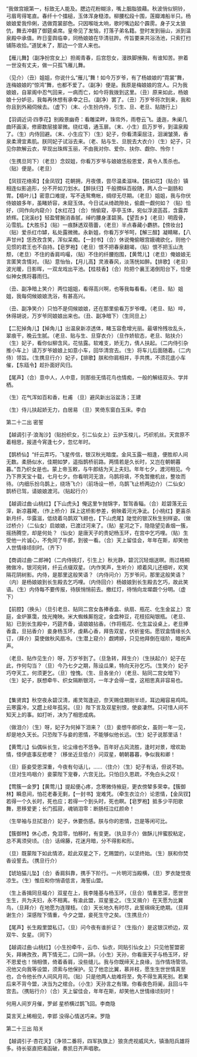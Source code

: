 <!-- { "loadSidebar": true } -->
“我做宫娥第一，标致无人能及。腮边花粉糊涂，嘴上胭脂狼藉。秋波俏似铜铃，弓眉弯得笔直。春纤十个擂槌，玉体浑身糙漆。柳腰松段十围，莲瓣滩船半只。杨娘娘爱我伶俐，选做霓裳部色。只因喉咙太响，歌时嘴边起个霹雳。身子又太狼伉，舞去冲翻了御筵桌席。皇帝见了发恼，打落子弟名籍。登时发到骊山，派到温泉殿中承值。昨日銮舆临幸，同杨娘娘在华清驻跸。传旨要来共浴汤池，只索打扫铺陈收拾。”道犹未了，那边一个宫人来也。 　 

【雁儿舞】（副净扮宫女上）担阁青春，后宫怨女，漫跌脚捶胸，有谁知苦。拚着一世没有丈夫，做一只孤飞雁儿舞。 　 

（见介）（丑）姐姐，你说什么“雁儿”舞！如今万岁爷，有了杨娘娘的“霓裳”舞，连梅娘娘的“惊鸿”舞，也都不爱了。（副净）便是。我原是梅娘娘的宫人。只为我娘娘，自翠阁中忍气回来，一病而亡，如今将我拨到这里。（丑）原来如此，杨娘娘十分妒忌，我每再休想有承幸之日。（副净）罢了。（丑）万岁爷将次到来，我和你且到外厢伺候去。（虚下）（末、小生扮内侍，引生、旦、老旦、贴随行上） 　 

【羽调近词·四季花】别殿景幽奇：看雕梁畔，珠帘外，雨卷云飞。逶迤，朱阑几曲环画溪，修廊数层接翠微。绕红墙，通玉扉。（末、小生）启万岁爷，到温泉殿了。（生）内侍回避。（末、小生应下）（生）妃子，你看清渠屈注，洄澜皱漪，香泉柔滑宜素肌。朕同妃子试浴去来。（老、贴与生、旦脱去大衣介）（生）妃子，只见你款解云衣，早现出珠辉玉丽，不由我对你、爱你、扶你、觑你、怜你！ 　 

（生携旦同下）（老旦）念奴姐，你看万岁爷与娘娘恁般恩爱，真令人羡杀也。（贴）便是。（老旦） 　 

【凤钗花络索】【金凤钗】花朝拥，月夜偎，尝尽温柔滋味。【胜如花】（贴合）镇相连似影追形，分不开如刀划水。【醉扶归】千般撋纵百般随，两人合一副肠和胃。【梧叶儿】密意口难提，写不迭鸳鸯帐，绸缪无尽期。（老旦）姐姐，我与你伏侍娘娘多年，虽睹娇容，未窥玉体。今日试从绮疏隙处，偷觑一觑何如？（贴）恰好，（同作向内窥介）【水红花】（合）悄偷窥，亭亭玉体，宛似浮波菡萏，含露弄娇辉。【浣溪纱】轻盈臂腕消香腻，绰约腰身漾碧漪。【望吾乡】（老旦）明霞骨，沁雪肌。【大胜乐】（贴）一痕酥透双蓓蕾，（老旦）半点春藏小麝脐。【傍妆台】（贴）爱杀红巾罅，私处露微微。永新姐，你看万岁爷呵，【解三酲】凝睛睇，【八声甘州】恁孜孜含笑，浑似呆痴。【一封书】（合）休说俺偷眼宫娥魂欲化，则他个见惯的君王也不自持。【皂罗袍】（老旦）恨不把春泉翻竭，（贴）恨不把玉山洗颓，（老旦）不住的香肩呜嘬，（贴）不住的纤腰抱围，【黄莺儿】（老旦）俺娘娘无言匿笑含情对。（贴）意怡怡，【月儿高】灵液春风，淡荡恍如醉。【排歌】（老旦）波光暖，日影晖，一双龙戏出平池。【桂枝香】（合）险把个襄王渴倒阳台下，恰便似神女携将暮雨归。 

（丑、副净暗上笑介）两位姐姐，看得高兴啊，也等我每看看。（老旦、贴）姐姐，我每伺候娘娘洗浴，有甚高兴。 　 

（丑、副净笑介）只怕不是伺候娘娘，还在那里偷看万岁爷哩。（老旦、贴）啐，休得胡说，万岁爷同娘娘出来也。（丑、副净暗下）（生同旦上） 　 

【二犯掉角儿】【掉角儿】出温泉新凉透体，睹玉容愈增光丽。最堪怜残妆乱头，翠痕干，晚云生腻。（老旦、贴与生、旦穿衣介）（旦作娇软态，老旦、贴扶介）（生）妃子，看你似柳含风，花怯露。软难支，娇无力，倩人扶起。（二内侍引杂推小车上）请万岁爷娘娘上如意小车，回华清宫去。（生）将车儿后面随着。（二内侍）领旨。（生携旦行介）妃子，【排歌】朕和你肩相并，手共携，不须花底小车催，【东瓯令】趁扑面好风归。 　 

【尾声】（合）意中人，人中意，则那些无情花鸟也情痴，一般的解结双头、学并栖。 　 

（生）花气浑如百和香，杜甫 （旦）避风新出浴盆汤；王建 　 

（生）侍儿扶起娇无力，白居易 （旦）笑倚东窗白玉床。李白

第二十二出 密誓 

【越调引子·浪淘沙】（贴扮织女，引二仙女上）云护玉梭儿，巧织机丝。天宫原不着相思，报道今宵逢七夕，忽忆年时。 　 

【鹊桥仙】“纤云弄巧，飞星传信，银汉秋光暗度。金风玉露一相逢，便胜却人间无数。柔肠似水，佳期如梦，遥指鹊桥前路。两情若是久长时，又岂在朝朝暮暮。”吾乃织女是也。蒙上帝玉敕，与牛郎结为天上夫妇。年年七夕，渡河相见。今乃下界天宝十载，七月七夕。你看明河无浪，乌鹊将填，不免暂撤机丝，整妆而待。（内细乐扮乌鹊上，绕场飞介）（前场设一桥，乌鹊飞止桥两边介）（二仙女）鹊桥已驾，请娘娘渡河。（贴起行介） 　 

【越调过曲·山桃红】【下山虎头】俺这里乍抛锦字，暂驾香辎。（合）趁碧落无云滓，新凉暮飔，（作上桥介）踩上这桥影参差，俯映着河光净泚。【小桃红】更喜杀新月纤，华露滋，低绕着乌鹊双飞翅也，【下山虎尾】陡觉的银汉秋生别样姿。（做过桥介）（二仙女）启娘娘，已渡过河来了。（贴）星河之下，隐隐望见香烟一簇，摇扬腾空，却是何处？（仙女）是唐天子的贵妃杨玉环，在宫中乞巧哩。（贴）生受他一片诚心，不免同了牛郎，到彼一看。（合）天上留佳会，年年在斯，却笑他人世情缘顷刻时。（齐下） 　 

【商调过曲·二郎神】（二内侍挑灯，引生上）秋光静，碧沉沉轻烟送暝。雨过梧桐微做冷，银河宛转，纤云点缀双星。（内作笑声，生听介）顺着风儿还细听，欢笑隔花阴树影。内侍，是那里这般笑语？（内侍问介）万岁爷问，那里这般笑语？（内）是杨娘娘到长生殿去乞巧哩。（内侍回介）杨娘娘到长生殿去乞巧，故此笑语。（生）内侍每不要传报，待朕悄悄前去。撤红灯，待悄向龙墀觑个分明。（虚下） 　 

【前腔】（换头）（旦引老旦、贴同二宫女各捧香盒、纨扇、瓶花、化生金盆上）宫庭，金炉篆霭，烛光掩映。米大蜘蛛厮抱定，金盘种豆，花枝招飐银瓶。（老旦、贴）已到长生殿中，巧筵齐备，请娘娘拈香。（作将瓶花、化生盆设桌上，老旦捧香盒，旦拈香介）妾身杨玉环，虔爇心香，拜告双星，伏祈鉴佑。愿钗盒情缘长久订，（拜介）莫使做秋风扇冷。（生潜上窥介）觑娉婷，只见他拜倒在瑶阶，暗祝声声。 　 

（老旦、贴作见生介）呀，万岁爷到了。（旦急转，拜生介）（生扶起介）妃子在此，作何勾当？（旦）今乃七夕之期，陈设瓜果，特向天孙乞巧。（生笑介）妃子巧夺天工，何须更乞。（旦）惶愧。（生、旦各坐介）（老旦、贴同二宫女暗下）（生）妃子，朕想牵牛、织女隔断银河，一年才会得一度，这相思真非容易也。 　 

【集贤宾】秋空夜永碧汉清，甫灵驾逢迎，奈天赐佳期刚半顷，耳边厢容易鸡鸣。云寒露冷，又趱上经年孤另。（旦）陛下言及双星别恨，使妾凄然。只可惜人间不知天上的事。如打听，决为了相思成病。 　 

（做泪介）（生）呀，妃子为何掉下泪来？（旦）妾想牛郎织女，虽则一年一见，却是地久天长。只恐陛下与妾的恩情，不能够似他长远。（生）妃子说那里话！ 　 

【黄莺儿】仙偶纵长生，论尘缘也不恁争。百年好占风流胜，逢时对景，增欢助情，怪伊底事反悲哽？（移坐近旦低介）问双星，朝朝暮暮，争似我和卿！ 　 

（旦）臣妾受恩深重，今夜有句话儿，……（住介）（生）妃子有话，但说不妨。（旦对生呜咽介）妾蒙陛下宠眷，六宫无比。只怕日久恩疏，不免白头之叹！

【莺簇一金罗】【黄莺儿】提起便心疼，念寒微侍掖庭，更衣傍辇多荣幸。【簇御林】瞬息间，怕花老春无剩，【一封书】宠难凭。（牵生衣泣介）论恩情，【金凤钗】若得一个久长时，死也应；若得一个到头时，死也瞑。【皂罗袍】抵多少平阳歌舞，恩移爱更；长门孤寂，魂销泪零：断肠枉泣红颜命！ 　 

（生举袖与旦拭泪介）妃子，休要伤感。朕与你的恩情，岂是等闲可比。 　 

【簇御林】休心虑，免泪零，怕移时，有变更。（执旦手介）做酥儿拌蜜胶粘定，总不离须臾顷。（合）话绵藤，花迷月暗，分不得影和形。 　 

（旦）既蒙陛下如此情浓，趁此双星之下，乞赐盟约，以坚终始。（生）朕和你焚香设誓去。（携旦行介） 　 

【琥珀猫儿坠】（合）香肩斜靠，携手下阶行。一片明河当殿横，（旦）罗衣陡觉夜凉生。（生）惟应和你悄语低言，海誓山盟。 　 

（生上香揖同旦福介）双星在上，我李隆基与杨玉环，（旦合）情重恩深，愿世世生生，共为夫妇，永不相离。有渝此盟，双星鉴之。（生又揖介）在天愿为比翼鸟，（旦拜介）在地愿为连理枝。（合）天长地久有时尽，此誓绵绵无绝期。（旦拜谢生介）深感陛下情重，今夕之盟，妾死生守之矣。（生携旦介） 　 

【尾声】长生殿里盟私订。（旦）问今夜有谁折证？（生指介）是这银汉桥边，双双牛、女星。（同下） 　 

【越调过曲·山桃红】（小生扮牵牛，云巾、仙衣，同贴引仙女上）只见他誓盟密矢，拜祷孜孜，两下情无二，口同一辞。（小生）天孙，你看唐天子与杨玉环，好不恩爱也！悄相偎，倚着香肩，没些缝儿。我与你既缔天上良缘，当作情场管领。况他又向我等设盟，须索与他保护。见了他恋比翼，慕并枝，愿生生世世情真至也，合令他长作人间风月司。（贴）只是他两人劫难将至，免不得生离死别。若果后来不背今盟，决当为之绾合。（小生）天孙言之有理。你看夜色将阑，且回斗牛宫去。（携贴行介）（合）天上留佳会，年年在斯，却笑他人世情缘顷刻时！ 　 

何用人间岁月催，罗邺 星桥横过鹊飞回。李商隐 　 

莫言天上稀相见，李郢 没得心情送巧来。罗隐

第二十三出 陷关 

【越调引子·杏花天】（净领二番将，四军执旗上）狼贪虎视威风大，镇渔阳兵雄将多。待长驱直把淆函破，奏凯日齐声唱歌。 　 

